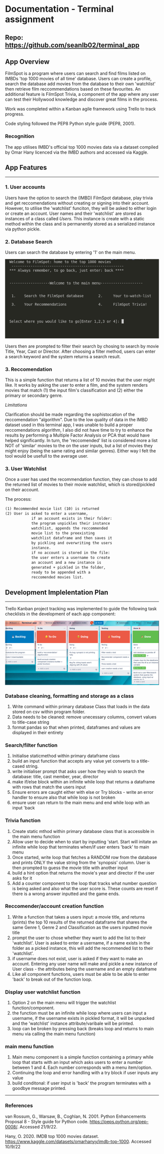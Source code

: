 # Documentation - Terminal assignment 

## Repo: https://github.com/seanlb02/terminal_app

## App Overview 

FilmSpot is a program where users can search and find films listed on IMBDs 'top 1000 movies of all time' database. Users can create a profile, search the database add movies from the database to their own 'watchlist' then retrieve film reccommendations based on these favourites. An additional feature is FilmSpot Trivia, a component of the app where any user can test their Hollywood knowledge and discover great films in the process.

Work was completed within a Kanban agile framework using Trello to track progress.

Code styling followed the PEP8 Python style guide (PEP8, 2001).

### Recognition 

The app utilises IMBD's official top 1000 movies data via a dataset compiled by Omar Hany licenced via the IMBD authors and accessed via Kaggle.

## App Features
---

### 1. User accounts

Users have the option to search the (IMBD) FilmSpot database, play trivia and get reccomendations without creating or signing into their account. However, to utilise the 'watchlist' funciton, they will be asked to either login or create an account. User names and their 'watchlist' are stored as instances of a class called <em>Users</em>. This instance is create with a static method within the class and is permanently stored as a serialized instance via python pickle.

### 2. Database Search

Users can search the database by entering '1' on the main menu. 

![](/Assets/MainMenu.png)

Users then are prompted to filter their search by chosing to search by movie Title, Year, Cast or Director. After choosing a filter method, users can enter a search keyword and the system returns a search result. 

### 3. Reccomendation 

This is a simple function that returns a list of 10 movies that the user might like. It works by asking the user to enter a film, and the system renders movies that match (1) the input film's classification and (2) either the primary or secondary genre.

<em>Limitations </em>

Clarification should be made regarding the sophistocation of the reccomendation "algorithm". Due to the low quality of data in the IMBD dataset used in this terminal app, I was unable to build a proper reccomendations algorithm, I also did not have time to try to enhance the results by performing a Multiple Factor Analysis or PCA that would have helped significantly. In turn, the 'reccomended' list is considered more a list NOT of 'similar' movies to the on the user inputs, but a list of movies they might enjoy (being the same rating and similar genres). Either way I felt the tool would be usefull to the average user.

### 3. User Watchlist

Once a user has used the recommendation function, they can chose to add the returned list of movies to their movie watchlist, which is stored/pickled on their account.

The process:

    (1) Recommended movie list (10) is returned 
    (2) User is asked to enter a username, 
                if an account exists in their folder:
                the program unpickles their instance
                watchlist, appends the reccommended 
                movie list to the preexisting 
                watchlist dataframe and then saves it 
                by pickling and overwriting the users 
                instance. 
                if no account is stored in the file: 
                the user enters a username to create 
                an account and a new instance is
                generated + pickled in the folder,
                ready to be appended with a 
                reccomended movies list. 

## Development Implelentation Plan 
---

Trello Kanban project tracking was implemented to guide the following task checklists in the development of each app component:


![](/Assets/trelloSS1.png)

### Database cleaning, formatting and storage as a class 

1. Write command within primary database Class that loads in the data stored on csv within program folder.
2. Data needs to be cleaned: remove unecessary columns, convert values to title-case string
3. format pandas so that when printed, dataframes and values are displayed in their entirety

### Search/filter function 

1. Initialise staticmethod within primary dataframe class
2. build an input function that accepts any value yet converts to a title-cased string.
3. write initialiser prompt that asks user how they wish to search the database: title, cast member, year, director
4. make if/else block within an infinite while loop that returns a dataframe with rows that match the users input
5. Ensure errors are caught either with else or Try blocks - write an error handler to ensure also that while loop is not broken 
6. ensure user can return to the main menu and end while loop with an input 'back


### Trivia function

1. Create static mthod within primary database class that is accessible in the main menu function
2. Allow user to decide when to start by inputting 'start. Start will initate an infinite while loop that terminates when/if user enters 'back' to main menu
3. Once started, write loop that fetches a RANDOM row from the database and prints ONLY the value string from the 'synopsis' column. User is then prompted to guess the movie title with another input
4. build a hint option that returns the movie's year and director if the user asks for it
5. Add a counter component to the loop that tracks what number question is being asked and also what the user score is. These counts are reset if there is a wrong answer inputted and the game ends. 


### Reccomender/account creation function

1. Write a function that takes a users input: a movie title, and returns (prints) the top 10 results of the returned dataframe that shares the same Genre 1, Genre 2 and Classification as the users inputted movie title
2. prompt the user to chose whether they want to add the list to their 'watchlist'. User is asked to enter a username, if a name exists in the folder as a picked instance, this will add the recommended list to their 'watchlist'. 
3. if username does not exist, user is asked if they want to make an account. Entering any user name will make and pickle a new instance of User class - the attributes being the username and an empty dataframe
4. Like all component functions, users must be able to be able to enter 'back' to break out of the function loop.

### Display user watchlist function 

1. Option 2 on the main menu will trigger the watchlist function/component. 
2. the function must be an infinite while loop where users can input a username, if the username exists in pickled format, it will be unpacked and  the 'watchlist' instance attribute/varibale will be printed.
3. loop can be broken by pressing back (breaks loop and returns to main menu via calling the main menu function) 


### main menu function

1. Main menu component is a simple function containing a primary while loop that starts with an input which asks users to enter a number between 1 and 4. Each number corresponds with a menu item/option. 
2. Continuing the loop and error handling with a try block if user inputs any value 
3. build conditonal: if user input is 'back' the program terminates with a goodbye message printed. 

---

### References

van Rossum, G., Warsaw, B., Coghlan, N. 2001. Python Enhancements Proposal 8 - Style guide for Python code. https://peps.python.org/pep-0008/. Accessed 21/9/22. 

Hany, O. 2020. IMDB top 1000 movies dataset. https://www.kaggle.com/datasets/omarhanyy/imdb-top-1000. Accessed 10/9/22